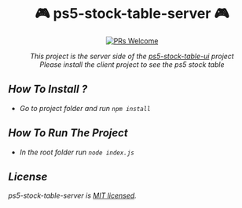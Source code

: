 <div align="center">

# 🎮  ps5-stock-table-server 🎮 

[![PRs Welcome](https://img.shields.io/badge/PRs-welcome-brightgreen.svg?style=flat-square)](http://makeapullrequest.com)

<i>This project is the server side of the [ps5-stock-table-ui](https://github.com/SafaElmali/ps5-stock-table-ui) project<br>
<i>Please install the client project to see the ps5 stock table</i>

</div>

## How To Install ? 

- Go to project folder and run ```npm install``` 

## How To Run The Project

- In the root folder run ```node index.js```

## License

ps5-stock-table-server is [MIT licensed](./LICENSE).
